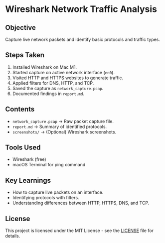 # Wireshark Network Traffic Analysis

## Objective
Capture live network packets and identify basic protocols and traffic types.

## Steps Taken
1. Installed Wireshark on Mac M1.
2. Started capture on active network interface (`en0`).
3. Visited HTTP and HTTPS websites to generate traffic.
4. Applied filters for DNS, HTTP, and TCP.
5. Saved the capture as `network_capture.pcap`.
6. Documented findings in `report.md`.

## Contents
- `network_capture.pcap` → Raw packet capture file.
- `report.md` → Summary of identified protocols.
- `screenshots/` → (Optional) Wireshark screenshots.

## Tools Used
- Wireshark (free)
- macOS Terminal for ping command

## Key Learnings
- How to capture live packets on an interface.
- Identifying protocols with filters.
- Understanding differences between HTTP, HTTPS, DNS, and TCP.
  
## License
This project is licensed under the MIT License - see the [LICENSE](LICENSE) file for details.
